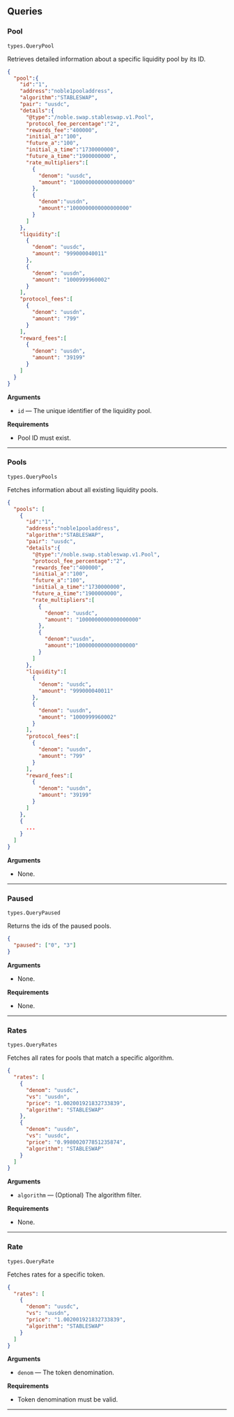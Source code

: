 ## Queries

### Pool
`types.QueryPool`

Retrieves detailed information about a specific liquidity pool by its ID.

```json
{
  "pool":{
    "id":"1",
    "address":"noble1pooladdress",
    "algorithm":"STABLESWAP",
    "pair": "uusdc",
    "details":{
      "@type":"/noble.swap.stableswap.v1.Pool",
      "protocol_fee_percentage":"2",
      "rewards_fee":"400000",
      "initial_a":"100",
      "future_a":"100",
      "initial_a_time":"1730000000",
      "future_a_time":"1900000000",
      "rate_multipliers":[
        {
          "denom": "uusdc",
          "amount": "1000000000000000000"
        },
        {
          "denom":"uusdn",
          "amount":"1000000000000000000"
        }
      ]
    },
    "liquidity":[
      {
        "denom": "uusdc",
        "amount": "999000040011"
      },
      {
        "denom": "uusdn",
        "amount": "1000999960002"
      }
    ],
    "protocol_fees":[
      {
        "denom": "uusdn",
        "amount": "799"
      }
    ],
    "reward_fees":[
      {
        "denom": "uusdn",
        "amount": "39199"
      }
    ]
  }
}
```

**Arguments**
- `id` — The unique identifier of the liquidity pool.

**Requirements**
- Pool ID must exist.

---

### Pools
`types.QueryPools`

Fetches information about all existing liquidity pools.

```json
{
  "pools": [
    {
      "id":"1",
      "address":"noble1pooladdress",
      "algorithm":"STABLESWAP",
      "pair": "uusdc",
      "details":{
        "@type":"/noble.swap.stableswap.v1.Pool",
        "protocol_fee_percentage":"2",
        "rewards_fee":"400000",
        "initial_a":"100",
        "future_a":"100",
        "initial_a_time":"1730000000",
        "future_a_time":"1900000000",
        "rate_multipliers":[
          {
            "denom": "uusdc",
            "amount": "1000000000000000000"
          },
          {
            "denom":"uusdn",
            "amount":"1000000000000000000"
          }
        ]
      },
      "liquidity":[
        {
          "denom": "uusdc",
          "amount": "999000040011"
        },
        {
          "denom": "uusdn",
          "amount": "1000999960002"
        }
      ],
      "protocol_fees":[
        {
          "denom": "uusdn",
          "amount": "799"
        }
      ],
      "reward_fees":[
        {
          "denom": "uusdn",
          "amount": "39199"
        }
      ]
    },
    {
      ...
    }
  ]
}
```

**Arguments**
- None.

---

### Paused
`types.QueryPaused`

Returns the ids of the paused pools.

```json
{
  "paused": ["0", "3"]
}
```

**Arguments**
- None.

**Requirements**
- None.

---

### Rates
`types.QueryRates`

Fetches all rates for pools that match a specific algorithm.

```json
{
  "rates": [
    {
      "denom": "uusdc",
      "vs": "uusdn",
      "price": "1.002001921832733839",
      "algorithm": "STABLESWAP"
    },
    {
      "denom": "uusdn",
      "vs": "uusdc",
      "price": "0.998002077851235874",
      "algorithm": "STABLESWAP"
    }
  ]
}
```

**Arguments**
- `algorithm` — (Optional) The algorithm filter.

**Requirements**
- None.

---

### Rate
`types.QueryRate`

Fetches rates for a specific token.

```json
{
  "rates": [
    {
      "denom": "uusdc",
      "vs": "uusdn",
      "price": "1.002001921832733839",
      "algorithm": "STABLESWAP"
    }
  ]
}
```

**Arguments**
- `denom` — The token denomination.

**Requirements**
- Token denomination must be valid.

---